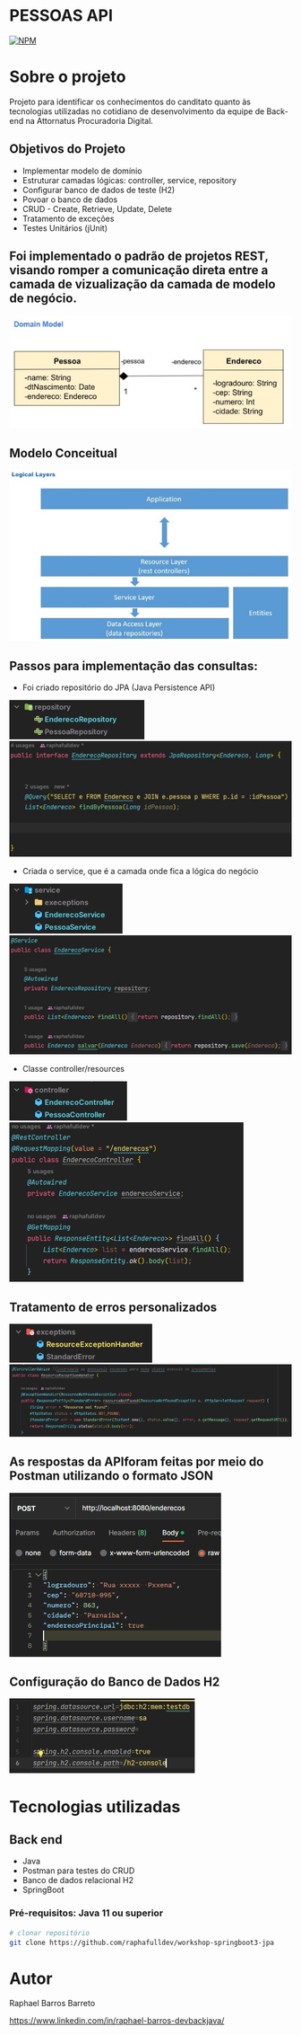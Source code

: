 # PESSOAS API
[![NPM](https://img.shields.io/npm/l/react)](https://github.com/raphafulldev/workshop-springboot3-jpa/blob/main/LICENSE) 

# Sobre o projeto

Projeto para identificar os conhecimentos do canditato quanto às tecnologias utilizadas no cotidiano de desenvolvimento da equipe de Back-end na Attornatus Procuradoria Digital.

## Objetivos do Projeto
- Implementar modelo de domínio
- Estruturar camadas lógicas: controller, service, repository
- Configurar banco de dados de teste (H2)
- Povoar o banco de dados
- CRUD - Create, Retrieve, Update, Delete
- Tratamento de exceções
- Testes Unitários (jUnit)


## Foi implementado o padrão de projetos REST, visando romper a comunicação direta entre a camada de vizualização da camada de modelo de negócio.
![Mobile 1](https://github.com/raphafulldev/assets/blob/main/images/WhatsApp%20Image%202023-02-17%20at%2010.49.41.jpeg)

## Modelo Conceitual
![Web 1](https://github.com/raphafulldev/assets/blob/main/images/2.jpeg)

## Passos para implementação das consultas:
- Foi criado repositório do JPA (Java Persistence API)

![Web 1](https://github.com/raphafulldev/assets/blob/main/images/WhatsApp%20Image%202023-02-17%20at%2010.27.31.jpeg)
![Web 1](https://github.com/raphafulldev/assets/blob/main/images/WhatsApp%20Image%202023-02-17%20at%2010.28.57.jpeg)
- Criada o service, que é a camada onde fica a lógica do negócio

![Web 1](https://github.com/raphafulldev/assets/blob/main/images/WhatsApp%20Image%202023-02-17%20at%2010.30.05.jpeg)
![Web 1](https://github.com/raphafulldev/assets/blob/main/images/WhatsApp%20Image%202023-02-17%20at%2010.31.14.jpeg)

- Classe controller/resources

![Web 1](https://github.com/raphafulldev/assets/blob/main/images/WhatsApp%20Image%202023-02-17%20at%2010.32.28.jpeg)
![Web 1](https://github.com/raphafulldev/assets/blob/main/images/WhatsApp%20Image%202023-02-17%20at%2010.33.48.jpeg)

## Tratamento de erros personalizados
![Web 1](https://github.com/raphafulldev/assets/blob/main/images/9.jpeg)
![Web 1](https://github.com/raphafulldev/assets/blob/main/images/10.jpeg)

## As respostas da APIforam feitas por meio do Postman utilizando o formato JSON
![Web 1](https://github.com/raphafulldev/assets/blob/main/images/WhatsApp%20Image%202023-02-17%20at%2010.35.29.jpeg)

## Configuração do Banco de Dados H2
![Web 1](https://github.com/raphafulldev/assets/blob/main/images/WhatsApp%20Image%202023-02-17%20at%2010.39.40.jpeg)


# Tecnologias utilizadas
## Back end
- Java
- Postman para testes do CRUD
- Banco de dados relacional H2 
- SpringBoot

### Pré-requisitos: Java 11 ou superior

```bash
# clonar repositório
git clone https://github.com/raphafulldev/workshop-springboot3-jpa

```



# Autor

Raphael Barros Barreto

https://www.linkedin.com/in/raphael-barros-devbackjava/


